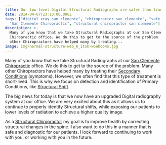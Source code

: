 ```yaml
---
title: Our low-level Digital Structural Radiographs are safer than traditional xray.
date: 2014-04-07T23:10:00.000Z
tags: ["digital xray san clemente", "chiropractor san clemente", "safe xray",
  "San Clemente Chiropractic", "structural chiropractor san clemente"]
description: >-
  Many of you know that we take Structural Radiographs at our San Clemente
  Chiropractic office. We do this to get to the source of the problem. Many
  other Chiropractors have helped many by treating...
image: img/normal-structure-web_0_itok-w6ehco4s.jpg
---
```

Many of you know that we take Structural Radiographs at our [San Clemente Chiropractic](../index.html "San Clemente Chiropractic") office. We do this to get to the source of the problem. Many other Chiropractors have helped many by treating their [Secondary Conditions](../what-are-secondary-conditions.html "Secondary Conditions") (symptoms). However, we often find that this type of treatment is short-lived. This is why we focus on detection and identification of Primary Conditions, like [Structural Shift](../what-structural-shift.html "Structural Shirf").

The big news for today is that we now have an upgraded Digital radiography system at our office. We are very excited about this as it allows us to continue to properly identify Structural shifts, while exposing our patients to lower levels of radiation to achieve a higher quality image.

As a [Structural Chiropractor](../why-structural-chiropractic.html "Structural Chiropractor in San Clemente") my goal is to improve health by correcting structural changes in the spine. I also want to do this in a manner that is safe and diagnostic for our patients. I look forward to continuing to work with you, or working with you in the future.